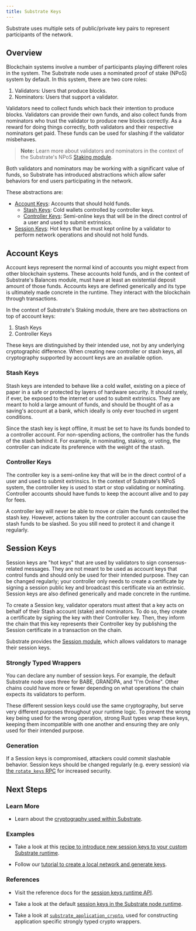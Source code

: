 ```yaml
---
title: Substrate Keys
---
```


Substrate uses multiple sets of public/private key pairs to represent
participants of the network.

## Overview

Blockchain systems involve a number of participants playing different roles in
the system. The Substrate node uses a nominated proof of stake (NPoS) system by
default. In this system, there are two core roles:

1. Validators: Users that produce blocks.
2. Nominators: Users that support a validator.

Validators need to collect funds which back their intention to produce blocks.
Validators can provide their own funds, and also collect funds from nominators
who trust the validator to produce new blocks correctly. As a reward for doing
things correctly, both validators and their respective nominators get paid.
These funds can be used for slashing if the validator misbehaves.

> **Note:** Learn more about validators and nominators in the context of the
> Substrate's NPoS [Staking module](/rustdocs/master/srml_staking/index.html).

Both validators and nominators may be working with a significant value of funds,
so Substrate has introduced abstractions which allow safer behaviors for end
users participating in the network.

These abstractions are:

* [Account Keys](#account-keys): Accounts that should hold funds.
    * [Stash Keys](#stash-keys): Cold wallets controlled by controller keys.
    * [Controller Keys](#controller-keys): Semi-online keys that will be in the
      direct control of a user and used to submit extrinsics.
* [Session Keys](#session-keys): Hot keys that be must kept online by a
  validator to perform network operations and should not hold funds.

## Account Keys

Account keys represent the normal kind of accounts you might expect from other
blockchain systems. These accounts hold funds, and in the context of Substrate's
Balances module, must have at least an existential deposit amount of those
funds. Accounts keys are defined generically and its type is ultimately made
concrete in the runtime. They interact with the blockchain through transactions.

In the context of Substrate's Staking module, there are two abstractions on top
of account keys:

1. Stash Keys
2. Controller Keys

These keys are distinguished by their intended use, not by any underlying
cryptographic difference. When creating new controller or stash keys, all
cryptography supported by account keys are an available option.

### Stash Keys

Stash keys are intended to behave like a cold wallet, existing on a piece of
paper in a safe or protected by layers of hardware security. It should rarely,
if ever, be exposed to the internet or used to submit extrinsics. They are meant
to hold a large amount of funds, and should be thought of as a saving's account
at a bank, which ideally is only ever touched in urgent conditions.

Since the stash key is kept offline, it must be set to have its funds bonded to
a controller account. For non-spending actions, the controller has the funds of
the stash behind it. For example, in nominating, staking, or voting, the
controller can indicate its preference with the weight of the stash.

### Controller Keys

The controller key is a semi-online key that will be in the direct control of a
user and used to submit extrinsics. In the context of Substrate's NPoS system,
the controller key is used to start or stop validating or nominating. Controller
accounts should have funds to keep the account alive and to pay for fees.

A controller key will never be able to move or claim the funds controlled the
stash key. However, actions taken by the controller account can cause the stash
funds to be slashed. So you still need to protect it and change it regularly.

## Session Keys

Session keys are "hot keys" that are used by validators to sign
consensus-related messages. They are not meant to be used as account keys that
control funds and should only be used for their intended purpose. They can be
changed regularly; your controller only needs to create a certificate by signing
a session public key and broadcast this certificate via an extrinsic. Session
keys are also defined generically and made concrete in the runtime.

To create a Session key, validator operators must attest that a key acts on
behalf of their Stash account (stake) and nominators. To do so, they create a
certificate by signing the key with their Controller key. Then, they inform the
chain that this key represents their Controller key by publishing the Session
certificate in a transaction on the chain.

Substrate provides the [Session
module](/rustdocs/master/srml_session/index.html), which allows validators to
manage their session keys.

### Strongly Typed Wrappers

You can declare any number of session keys. For example, the default Substrate
node uses three for BABE, GRANDPA, and "I'm Online". Other chains could have
more or fewer depending on what operations the chain expects its validators to
perform.

These different session keys could use the same cryptography, but serve very
different purposes throughout your runtime logic. To prevent the wrong key being
used for the wrong operation, strong Rust types wrap these keys, keeping them
incompatible with one another and ensuring they are only used for their intended
purpose.

### Generation

If a Session keys is compromised, attackers could commit slashable behavior.
Session keys should be changed regularly (e.g. every session) via [the
`rotate_keys`
RPC](/rustdocs/master/substrate_rpc/author/trait.AuthorApi.html#tymethod.rotate_keys)
for increased security.

## Next Steps

### Learn More

* Learn about the [cryptography used within
  Substrate](conceptual/cryptography/index.md).

### Examples

* Take a look at this [recipe to introduce new session keys to your custom
  Substrate runtime](TODO).

* Follow our [tutorial to create a local network and generate keys](TODO).

### References

* Visit the reference docs for the [session keys runtime
  API](/rustdocs/master/substrate_session/trait.SessionKeys.html).

* Take a look at the default [session keys in the Substrate node
  runtime](/rustdocs/master/node_runtime/struct.SessionKeys.html).

* Take a look at
  [`substrate_application_crypto`](/rustdocs/master/substrate_application_crypto/index.html),
  used for constructing application specific strongly typed crypto wrappers.
